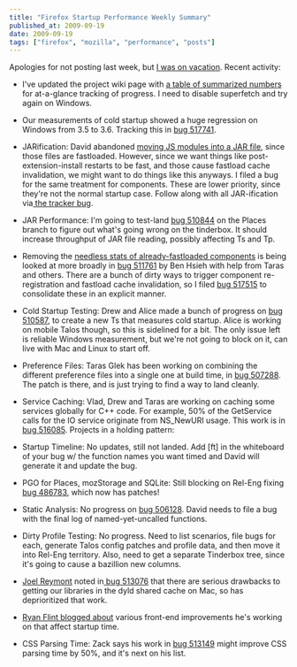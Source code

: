 ```yaml
---
title: "Firefox Startup Performance Weekly Summary"
published_at: 2009-09-19
date: 2009-09-19
tags: ["firefox", "mozilla", "performance", "posts"]
---
```

Apologies for not posting last week, but [I was on vacation](http://dietrich.tumblr.com/post/189638511/atp-was-so-much-damn-fun). Recent activity:

*   I've updated the project wiki page with [a table of summarized numbers](https://wiki.mozilla.org/Firefox/Projects/Startup_Time_Improvements\#Overview) for at-a-glance tracking of progress. I need to disable superfetch and try again on Windows.
*   Our measurements of cold startup showed a huge regression on Windows from 3.5 to 3.6. Tracking this in [bug 517741](https://bugzilla.mozilla.org/show_bug.cgi?id=517741).
*   JARification: David abandoned [moving JS  modules into a JAR file](https://bugzilla.mozilla.org/show_bug.cgi?id=509755), since those files are fastloaded. However, since we want things like post-extension-install restarts to be fast, and those cause fastload cache invalidation, we might want to do things like this anyways. I filed a bug for the same treatment for components. These are lower priority, since they're not the normal startup case. Follow along with all JAR-ification via[ the tracker  bug](https://bugzilla.mozilla.org/show_bug.cgi?id=513027).
*   JAR Performance: I'm going to test-land [bug 510844](https://bugzilla.mozilla.org/show_bug.cgi?id=510844) on the Places branch to figure out what's going wrong on the tinderbox. It should increase throughput of JAR file reading, possibly affecting Ts and Tp.
*   Removing the [needless stats of already-fastloaded components](https://bugzilla.mozilla.org/show_bug.cgi?id=512827) is being looked at more broadly in [bug 511761](https://bugzilla.mozilla.org/show_bug.cgi?id=511761) by Ben Hsieh with help from Taras and others. There are a bunch of dirty ways to trigger component re-registration and fastload cache invalidation, so I filed [bug 517515](https://bugzilla.mozilla.org/show_bug.cgi?id=517515) to consolidate these in an explicit manner.
*   Cold Startup Testing: Drew and Alice made a bunch of progress on [bug 510587](https://bugzilla.mozilla.org/show_bug.cgi?id=510587),  to create a new Ts that measures cold startup. Alice is working on mobile Talos though, so this is sidelined for a bit. The only issue left is reliable Windows measurement, but we're not going to block on it, can live with Mac and Linux to start off.
*   Preference Files: Taras Glek has been working on combining the different preference files into a single one at build time, in [bug 507288](https://bugzilla.mozilla.org/show_bug.cgi?id=507288). The patch is there, and is just trying to find a way to land cleanly.
*   Service Caching: Vlad, Drew and Taras are working on caching some services globally for C++ code. For example, 50\% of the GetService calls for the IO service originate from NS_NewURI usage. This work is in [bug 516085](https://bugzilla.mozilla.org/show_bug.cgi?id=516085).
Projects in a holding pattern:

*   Startup Timeline: No updates, still not landed. Add [ft] in the whiteboard of your bug w/ the function names you want timed and David will generate it and update the bug.
*   PGO for Places, mozStorage and SQLite: Still blocking on Rel-Eng fixing [bug 486783](https://bugzilla.mozilla.org/show_bug.cgi?id=486783), which now has patches!
*   Static Analysis: No progress on [bug 506128](https://bugzilla.mozilla.org/show_bug.cgi?id=506128).  David needs to file a bug with the final log of named-yet-uncalled  functions.
*   Dirty Profile Testing: No progress. Need to list scenarios, file bugs  for each, generate Talos config patches and profile data, and then move  it into Rel-Eng territory. Also, need to get a separate Tinderbox tree,  since it's going to cause a bazillion new columns.
*   [Joel Reymont](http://wagerlabs.com/) noted in[ bug 513076](https://bugzilla.mozilla.org/show_bug.cgi?id=513076) that there are serious drawbacks to getting our libraries in the dyld  shared cache on Mac, so has deprioritized that work.
*   [Ryan  Flint blogged about](http://screwedbydesign.com/blog/2009/09/this-week-in-perf-sep04.php) various front-end improvements he's working on  that affect startup time.
*   CSS Parsing Time: Zack says his work in [bug 513149](https://bugzilla.mozilla.org/show_bug.cgi?id=513149) might improve CSS parsing time by 50\%, and it's next on his list.